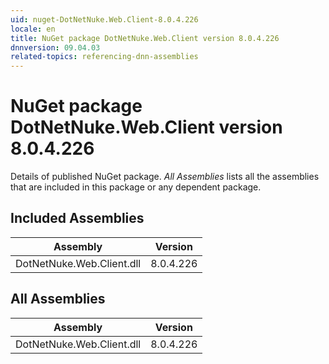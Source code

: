 ```yaml
---
uid: nuget-DotNetNuke.Web.Client-8.0.4.226
locale: en
title: NuGet package DotNetNuke.Web.Client version 8.0.4.226
dnnversion: 09.04.03
related-topics: referencing-dnn-assemblies
---
```


# NuGet package DotNetNuke.Web.Client version 8.0.4.226
Details of published NuGet package.
*All Assemblies* lists all the assemblies that are included in this package or any dependent package.

## Included Assemblies

|Assembly|Version|
|---|---|
|DotNetNuke.Web.Client.dll|8.0.4.226|

## All Assemblies

|Assembly|Version|
|---|---|
|DotNetNuke.Web.Client.dll|8.0.4.226|

